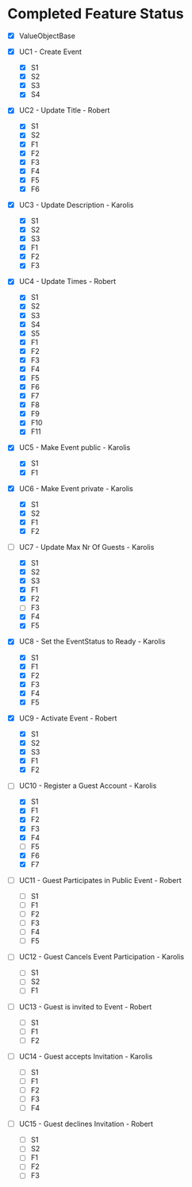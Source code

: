 # Completed Feature Status

- [x] ValueObjectBase
- [x] UC1 - Create Event
  - [x] S1
  - [x] S2
  - [x] S3
  - [x] S4 
  
- [x] UC2 - Update Title - Robert
  - [x] S1
  - [x] S2
  - [x] F1
  - [x] F2
  - [x] F3
  - [x] F4
  - [x] F5
  - [x] F6 
  
- [x] UC3 - Update Description - Karolis
  - [x] S1
  - [x] S2
  - [x] S3
  - [x] F1
  - [x] F2
  - [x] F3

- [x] UC4 - Update Times - Robert
  - [x] S1
  - [x] S2
  - [x] S3
  - [x] S4
  - [x] S5
  - [x] F1
  - [x] F2
  - [x] F3
  - [x] F4
  - [x] F5
  - [x] F6
  - [x] F7
  - [x] F8
  - [x] F9
  - [x] F10
  - [x] F11
  
- [x] UC5 - Make Event public - Karolis
  - [x] S1
  - [x] F1
  
- [x] UC6 - Make Event private - Karolis
  - [x] S1
  - [x] S2
  - [x] F1
  - [x] F2
  
- [ ] UC7 - Update Max Nr Of Guests - Karolis
  - [x] S1
  - [x] S2
  - [x] S3
  - [x] F1
  - [x] F2
  - [ ] F3
  - [x] F4
  - [X] F5
  
- [x] UC8 - Set the EventStatus to Ready - Karolis
  - [x] S1
  - [x] F1
  - [x] F2
  - [x] F3
  - [x] F4
  - [x] F5
  
- [x] UC9 - Activate Event - Robert
  - [x] S1
  - [x] S2
  - [x] S3
  - [x] F1
  - [x] F2

- [ ] UC10 - Register a Guest Account - Karolis
  - [x] S1
  - [x] F1
  - [x] F2
  - [x] F3
  - [x] F4
  - [ ] F5
  - [x] F6
  - [x] F7
  
- [ ] UC11 - Guest Participates in Public Event - Robert
  - [ ] S1
  - [ ] F1
  - [ ] F2
  - [ ] F3
  - [ ] F4
  - [ ] F5
  
- [ ] UC12 - Guest Cancels Event Participation - Karolis

  - [ ] S1
  - [ ] S2
  - [ ] F1

- [ ] UC13 - Guest is invited to Event - Robert
  - [ ] S1
  - [ ] F1
  - [ ] F2

- [ ] UC14 - Guest accepts Invitation - Karolis
  - [ ] S1
  - [ ] F1
  - [ ] F2
  - [ ] F3
  - [ ] F4

- [ ] UC15 - Guest declines Invitation - Robert
  - [ ] S1
  - [ ] S2
  - [ ] F1
  - [ ] F2
  - [ ] F3
